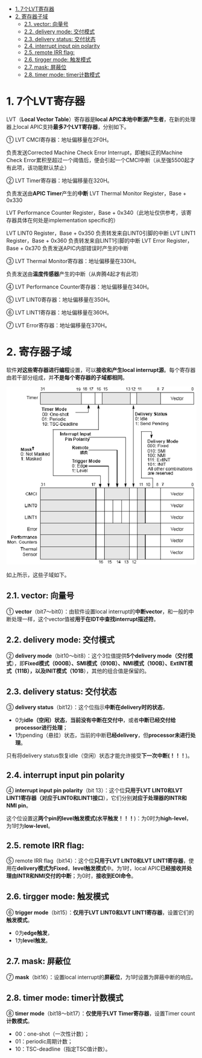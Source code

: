 
<!-- @import "[TOC]" {cmd="toc" depthFrom=1 depthTo=6 orderedList=false} -->

<!-- code_chunk_output -->

- [1. 7个LVT寄存器](#1-7个lvt寄存器)
- [2. 寄存器子域](#2-寄存器子域)
  - [2.1. vector: 向量号](#21-vector-向量号)
  - [2.2. delivery mode: 交付模式](#22-delivery-mode-交付模式)
  - [2.3. delivery status: 交付状态](#23-delivery-status-交付状态)
  - [2.4. interrupt input pin polarity](#24-interrupt-input-pin-polarity)
  - [2.5. remote IRR flag:](#25-remote-irr-flag)
  - [2.6. tirgger mode: 触发模式](#26-tirgger-mode-触发模式)
  - [2.7. mask: 屏蔽位](#27-mask-屏蔽位)
  - [2.8. timer mode: timer计数模式](#28-timer-mode-timer计数模式)

<!-- /code_chunk_output -->

# 1. 7个LVT寄存器

LVT（**Local Vector Table**）寄存器是**local APIC本地中断源产生者**，在新的处理器上local APIC支持**最多7个LVT寄存器**，分别如下。

① LVT CMCI寄存器：地址偏移量在2F0H。

负责发送Corrected Machine Check Error Interrupt，即被纠正的Machine Check Error累积至超过一个阈值后，便会引起一个CMCI中断（从至强5500起才有此项，该功能默认禁止）

② LVT Timer寄存器：地址偏移量在320H。

负责发送由**APIC Timer**产生的**中断**
LVT Thermal Monitor Register，Base + 0x330

LVT Performance Counter Register，Base + 0x340（此地址仅供参考，该寄存器具体在何处是implementation specific的）

LVT LINT0 Register，Base + 0x350
负责转发来自LINT0引脚的中断
LVT LINT1 Register，Base + 0x360
负责转发来自LINT1引脚的中断
LVT Error Register，Base + 0x370
负责发送APIC内部错误时产生的中断

③ LVT Thermal Monitor寄存器：地址偏移量在330H。

负责发送由**温度传感器**产生的中断（从奔腾4起才有此项）

④ LVT Performance Counter寄存器：地址偏移量在340H。

⑤ LVT LINT0寄存器：地址偏移量在350H。

⑥ LVT LINT1寄存器：地址偏移量在360H。

⑦ LVT Error寄存器：地址偏移量在370H。

# 2. 寄存器子域

软件**对这些寄存器进行编程**设置，可以**接收和产生local interrupt源**。每个寄存器由若干部分组成，并**不是每个寄存器的子域都相同**。

![2020-04-21-11-25-02.png](./images/2020-04-21-11-25-02.png)

如上所示，这些子域如下。

## 2.1. vector: 向量号

① **vector**（bit7～bit0）：由软件设置local interrupt的**中断vector**，和一般的中断处理一样，这个vector值被**用于在IDT中查找interrupt描述符**。

## 2.2. delivery mode: 交付模式

② **delivery mode**（bit10～bit8）：这个3位值提供**5个delivery mode（交付模式**），即**Fixed模式（000B）、SMI模式（010B）、NMI模式（100B）、ExtINT模式（111B），以及INIT模式（101B**），其他的组合值是保留的。

## 2.3. delivery status: 交付状态

③ **delivery status**（bit12）：这个位指示**中断在delivery时的状态**，

- 0为**idle（空闲）状态**，**当前没有中断在交付中**，或者**中断已经交付给processor进行处理**；
- 1为pending（悬挂）状态，当前的中断**已经delivery**，但**processor未进行处理**。

只有将delivery status恢复idle（空闲）状态才能允许接受**下一次中断(！！！**)。

## 2.4. interrupt input pin polarity

④ **interrupt input pin polarity**（bit 13）：这个位**只用于LVT LINT0和LVT LINT1寄存器（对应于LINT0和LINT1接口**），它们分别**对应于处理器的INTR和NMI pin**。

这个位设置这**两个pin的level触发模式(水平触发！！！**)：为0时为**high\-level**，为1时为**low\-level**。

## 2.5. remote IRR flag:

⑤ remote IRR flag（bit14）：这个位**只用于LVT LINT0和LVT LINT1寄存器**，使用在**delivery模式为Fixed**，**level触发模式**中。为1时，local APIC**已经接收并处理由INTR和NMI交付的中断**；为0时，**接收到EOI命令**。

## 2.6. tirgger mode: 触发模式

⑥ **trigger mode**（bit15）：**仅用于LVT LINT0和LVT LINT1寄存器**，设置它们的**触发模式**。

- 0为**edge触发**，
- 1为**level触发**。

## 2.7. mask: 屏蔽位

⑦ **mask**（bit16）：设置local interrupt的**屏蔽位**，为1时设置为屏蔽中断的响应。

## 2.8. timer mode: timer计数模式

⑧ **timer mode**（bit18～bit17）：**仅使用于LVT Timer寄存器**，设置Timer count**计数模式**。

- 00：one-shot（一次性计数）；
- 01：periodic周期计数；
- 10：TSC-deadline（指定TSC值计数）。